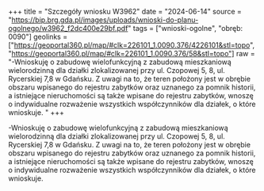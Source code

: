 +++
title = "Szczegóły wniosku W3962"
date = "2024-06-14"
source = "https://bip.brg.gda.pl/images/uploads/wnioski-do-planu-ogolnego/w3962_f2dc400e29bf.pdf"
tags = ["wnioski-ogolne", "obręb: 0090"]
geolinks = ["https://geoportal360.pl/map/#clk=226101_1.0090.376/4226101&stl=topo", "https://geoportal360.pl/map/#clk=226101_1.0090.376/58&stl=topo"]
raw = "-Wnioskuję o zabudowę wielofunkcyjną z zabudową mieszkaniową wielorodzinną dla działki zlokalizowanej przy ul. Czopowej 5, 8, ul. Rycerskiej 7,8 w Gdańsku. Z uwagi na to, że teren położony jest w obrębie obszaru wpisanego do rejestru zabytków oraz uznanego za pomnik historii, a istniejące nieruchomości są także wpisane do rejestru zabytków, wnoszę o indywidualne rozważenie wszystkich współczynników dla działek, o które wnioskuje. "
+++

-Wnioskuję o zabudowę wielofunkcyjną z zabudową mieszkaniową wielorodzinną dla
działki zlokalizowanej przy ul. Czopowej 5, 8, ul. Rycerskiej 7,8 w Gdańsku.
Z uwagi na to, że teren położony jest w obrębie obszaru wpisanego do rejestru zabytków oraz
uznanego za pomnik historii, a istniejące nieruchomości są także wpisane do rejestru zabytków,
wnoszę o indywidualne rozważenie wszystkich współczynników dla działek, o które wnioskuje.



